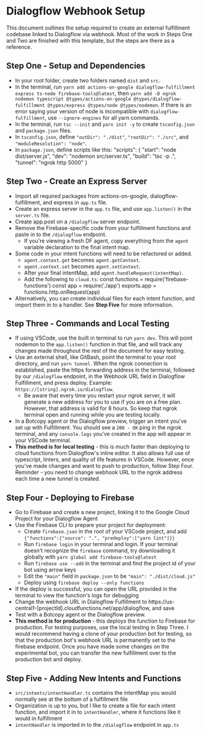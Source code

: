 # Dialogflow Webhook Setup

This document outlines the setup required to create an external fulfillment codebase linked to Dialogflow via webhook.
Most of the work in Steps One and Two are finished with this template, but the steps are there as a reference.

## Step One - Setup and Dependencies

- In your root folder, create two folders named `dist` and `src`.
- In the terminal, run `yarn add actions-on-google dialogflow-fulfillment express ts-node firebase-tools@latest`, then `yarn add -D ngrok nodemon typescript @types/actions-on-google @types/dialogflow-fulfillment @types/express @types/node @types/nodemon`. If there is an error saying your version of node is incompatible with `dialogflow-fulfillment`, use `--ignore-engines` for all yarn commands.
- In the terminal, run `tsc --init` and `yarn init -y` to create `tsconfig.json` and `package.json` files.
- In `tsconfig.json`, define `"outDir": "./dist"`, `"rootDir": "./src"`, and `"moduleResolution": "node"`.
- In `package.json`, define scripts like this:
  "scripts": {
  "start": "node dist/server.js",
  "dev": "nodemon src/server.ts",
  "build": "tsc -p .",
  "tunnel": "ngrok http 5000"
  }

## Step Two - Create an Express Server

- Import all required packages from actions-on-google, dialogflow-fulfillment, and express in `app.ts` file.
- Create an express server in the `app.ts` file, and use `app.listen()` in the `server.ts` file.
- Create app.post on a `/dialogflow` server endpoint.
- Remove the Firebase-specific code from your fulfillment functions and paste in to the `/dialogflow` endpoint.
  - If you're viewing a fresh DF agent, copy everything from the `agent` variable declaration to the final intent map.
- Some code in your intent functions will need to be refactored or added.
  - `agent.context.get` becomes `agent.getContext`.
  - `agent.context.set` becomes `agent.setContext`.
  - After your final intentMap, add `agent.handleRequest(intentMap)`.
  - Add the following to `cloud.ts`:
    const functions = require('firebase-functions')
    const app = require('./app')
    exports.app = functions.http.onRequest(app)
- Alternatively, you can create individual files for each intent function, and import them in to a handler. See **Step Five** for more information.

## Step Three - Commands and Local Testing

- If using VSCode, use the built in terminal to run `yarn dev`. This will point nodemon to the `app.listen()` function in that file, and will track any changes made throughout the rest of the document for easy testing.
- Use an external shell, like GitBash, point the terminal to your root directory, and run `yarn tunnel`. When the ngrok connection is established, paste the https forwarding address in the terminal, followed by our `/dialogflow` endpoint, in the Webhook URL field in Dialogflow Fulfillment, and press deploy. Example: `https://[string].ngrok.io/dialogflow`.
  - Be aware that every time you restart your ngrok server, it will generate a new address for you to use if you are on a free plan. However, that address is valid for 8 hours. So keep that ngrok terminal open and running while you are testing locally.
- In a Botcopy agent or the Dialogflow preview, trigger an intent you've set up with Fulfillment. You should see a `200 - OK` ping in the ngrok terminal, and any `console.logs` you've created in the app will appear in your VSCode terminal.
- **This method is for local testing** - this is much faster than deploying to cloud functions from Dialogflow's inline editor. It also allows full use of typescript, linters, and quality of life features in VSCode. However, once you've made changes and want to push to production, follow Step Four. Reminder - you need to change webhook URL to the ngrok address each time a new tunnel is created.

## Step Four - Deploying to Firebase

- Go to Firebase and create a new project, linking it to the Google Cloud Project for your Dialogflow Agent
- Use the Firebase CLI to prepare your project for deployment:
  - Create `firebase.json` in the root of your VSCode project, and add `{"functions":{"source": ".", "predeploy":["yarn lint"]}}`
  - Run `firebase login` in your terminal and login. If your terminal doesn't recognize the `firebase` command, try downloading it globally with `yarn global add firebase-tools@latest`
  - Run `firebase use --add` in the terminal and find the project id of your bot using arrow keys
  - Edit the `"main"` field in `package.json` to be `"main": "./dist/cloud.js"`
  - Deploy using `firebase deploy --only functions`
- If the deploy is successful, you can open the URL provided in the terminal to view the function's logs for debugging
- Change the webhook URL in Dialogflow Fulfillment to https://us-central1-[projectId].cloudfunctions.net/app/dialogflow, and save
- Test with a Botcopy agent or the Dialogflow preview.
- **This method is for production** - this deploys the function to Firebase for production. For testing purposes, use the local testing in Step Three. I would recommend having a clone of your production bot for testing, so that the production bot's webhook URL is permanently set to the firebase endpoint. Once you have made some changes on the experimental bot, you can transfer the new fulfillment over to the production bot and deploy.

## Step Five - Adding New Intents and Functions

- `src/intents/intentHandler.ts` contains the intentMap you would normally see at the bottom of a fulfillment file
- Organization is up to you, but I like to create a file for each intent function, and import it in to `intentHandler`, where it functions like it would in fulfillment
- `intentHandler` is imported in to the `/dialogflow` endpoint in `app.ts`

